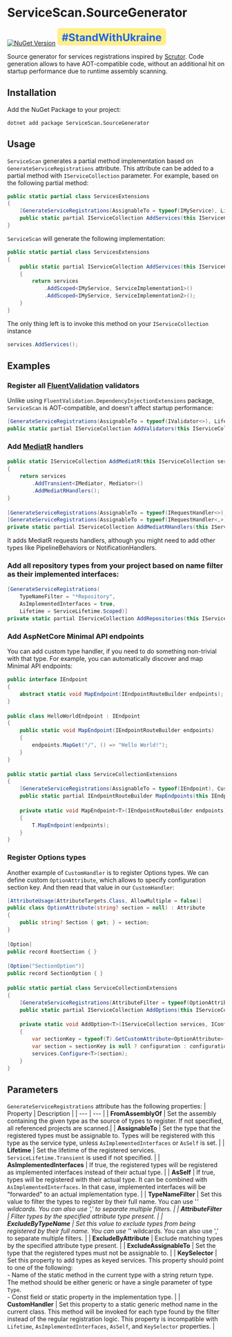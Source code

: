 # ServiceScan.SourceGenerator
[![NuGet Version](https://img.shields.io/nuget/v/ServiceScan.SourceGenerator)](https://www.nuget.org/packages/ServiceScan.SourceGenerator/)
[![Stand With Ukraine](https://raw.githubusercontent.com/vshymanskyy/StandWithUkraine/main/badges/StandWithUkraine.svg)](https://stand-with-ukraine.pp.ua)

Source generator for services registrations inspired by [Scrutor](https://github.com/khellang/Scrutor/).
Code generation allows to have AOT-compatible code, without an additional hit on startup performance due to runtime assembly scanning.

## Installation 
Add the NuGet Package to your project:
```
dotnet add package ServiceScan.SourceGenerator
```

## Usage

`ServiceScan` generates a partial method implementation based on `GenerateServiceRegistrations` attribute. This attribute can be added to a partial method with `IServiceCollection` parameter. 
For example, based on the following partial method:
```csharp
public static partial class ServicesExtensions
{
    [GenerateServiceRegistrations(AssignableTo = typeof(IMyService), Lifetime = ServiceLifetime.Scoped)]
    public static partial IServiceCollection AddServices(this IServiceCollection services);
}
```

`ServiceScan` will generate the following implementation:
```csharp
public static partial class ServicesExtensions
{
    public static partial IServiceCollection AddServices(this IServiceCollection services)
    {
        return services
            .AddScoped<IMyService, ServiceImplementation1>()
            .AddScoped<IMyService, ServiceImplementation2>();
    }
}
```

The only thing left is to invoke this method on your `IServiceCollection` instance
```csharp
services.AddServices();
```

## Examples

### Register all [FluentValidation](https://github.com/FluentValidation/FluentValidation) validators
Unlike using `FluentValidation.DependencyInjectionExtensions` package, `ServiceScan` is AOT-compatible, and doesn't affect startup performance:
```csharp
[GenerateServiceRegistrations(AssignableTo = typeof(IValidator<>), Lifetime = ServiceLifetime.Singleton)]
public static partial IServiceCollection AddValidators(this IServiceCollection services);
```

### Add [MediatR](https://github.com/jbogard/MediatR) handlers
```csharp
public static IServiceCollection AddMediatR(this IServiceCollection services)
{
    return services
        .AddTransient<IMediator, Mediator>()
        .AddMediatRHandlers();
}

[GenerateServiceRegistrations(AssignableTo = typeof(IRequestHandler<>), Lifetime = ServiceLifetime.Transient)]
[GenerateServiceRegistrations(AssignableTo = typeof(IRequestHandler<,>), Lifetime = ServiceLifetime.Transient)]
private static partial IServiceCollection AddMediatRHandlers(this IServiceCollection services);
```
It adds MediatR requests handlers, although you might need to add other types like PipelineBehaviors or NotificationHandlers.

### Add all repository types from your project based on name filter as their implemented interfaces:
```csharp
[GenerateServiceRegistrations(
    TypeNameFilter = "*Repository",
    AsImplementedInterfaces = true,
    Lifetime = ServiceLifetime.Scoped)]
private static partial IServiceCollection AddRepositories(this IServiceCollection services);
```

### Add AspNetCore Minimal API endpoints
You can add custom type handler, if you need to do something non-trivial with that type. For example, you can automatically discover
and map Minimal API endpoints:
```csharp
public interface IEndpoint
{
    abstract static void MapEndpoint(IEndpointRouteBuilder endpoints);
}

public class HelloWorldEndpoint : IEndpoint
{
    public static void MapEndpoint(IEndpointRouteBuilder endpoints)
    {
        endpoints.MapGet("/", () => "Hello World!");
    }
}

public static partial class ServiceCollectionExtensions
{
    [GenerateServiceRegistrations(AssignableTo = typeof(IEndpoint), CustomHandler = nameof(MapEndpoint))]
    public static partial IEndpointRouteBuilder MapEndpoints(this IEndpointRouteBuilder endpoints);

    private static void MapEndpoint<T>(IEndpointRouteBuilder endpoints) where T : IEndpoint
    {
        T.MapEndpoint(endpoints);
    }
}
```

### Register Options types
Another example of `CustomHandler` is to register Options types. We can define custom `OptionAttribute`, which allows to specify configuration section key.
And then read that value in our `CustomHandler`:
```csharp
[AttributeUsage(AttributeTargets.Class, AllowMultiple = false)]
public class OptionAttribute(string? section = null) : Attribute
{
    public string? Section { get; } = section;
}

[Option]
public record RootSection { }

[Option("SectionOption")]
public record SectionOption { }

public static partial class ServiceCollectionExtensions
{
    [GenerateServiceRegistrations(AttributeFilter = typeof(OptionAttribute), CustomHandler = nameof(AddOption))]
    public static partial IServiceCollection AddOptions(this IServiceCollection services, IConfiguration configuration);

    private static void AddOption<T>(IServiceCollection services, IConfiguration configuration) where T : class
    {
        var sectionKey = typeof(T).GetCustomAttribute<OptionAttribute>()?.Section;
        var section = sectionKey is null ? configuration : configuration.GetSection(sectionKey);
        services.Configure<T>(section);
    }
}
```


## Parameters

`GenerateServiceRegistrations` attribute has the following properties:
| Property | Description |
| --- | --- |
| **FromAssemblyOf** | Set the assembly containing the given type as the source of types to register. If not specified, all referenced projects are scanned.|
| **AssignableTo** | Set the type that the registered types must be assignable to. Types will be registered with this type as the service type, unless `AsImplementedInterfaces` or `AsSelf` is set. |
| **Lifetime** | Set the lifetime of the registered services. `ServiceLifetime.Transient` is used if not specified. |
| **AsImplementedInterfaces** | If true, the registered types will be registered as implemented interfaces instead of their actual type. |
| **AsSelf** | If true, types will be registered with their actual type. It can be combined with `AsImplementedInterfaces`. In that case, implemented interfaces will be "forwarded" to an actual implementation type. |
| **TypeNameFilter** | Set this value to filter the types to register by their full name. You can use '*' wildcards. You can also use ',' to separate multiple filters. |
| **AttributeFilter** | Filter types by the specified attribute type present. |
| **ExcludeByTypeName** | Set this value to exclude types from being registered by their full name. You can use '*' wildcards. You can also use ',' to separate multiple filters. |
| **ExcludeByAttribute** | Exclude matching types by the specified attribute type present. |
| **ExcludeAssignableTo** | Set the type that the registered types must not be assignable to. |
| **KeySelector** | Set this property to add types as keyed services. This property should point to one of the following: <br>- Name of the static method in the current type with a string return type. The method should be either generic or have a single parameter of type `Type`. <br>- Const field or static property in the implementation type. |
| **CustomHandler** | Set this property to a static generic method name in the current class. This method will be invoked for each type found by the filter instead of the regular registration logic. This property is incompatible with `Lifetime`, `AsImplementedInterfaces`, `AsSelf`, and `KeySelector` properties. |